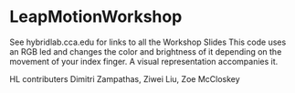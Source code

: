 # LeapMotionWorkshop
See hybridlab.cca.edu for links to all the Workshop Slides
This code uses an RGB led and changes the color and brightness of it depending on the movement of your index finger. A visual representation accompanies it.  

HL contributers Dimitri Zampathas, Ziwei Liu, Zoe McCloskey
